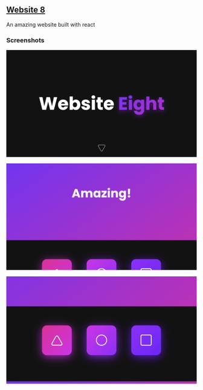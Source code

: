 ## [Website 8](https://nategiraudeau.github.io/website_8/)

An amazing website built with react

### Screenshots

![Screen shot 1](./screen_shot_1.png)

![Screen shot 2](./screen_shot_2.png)

![Screen shot 3](./screen_shot_3.png)